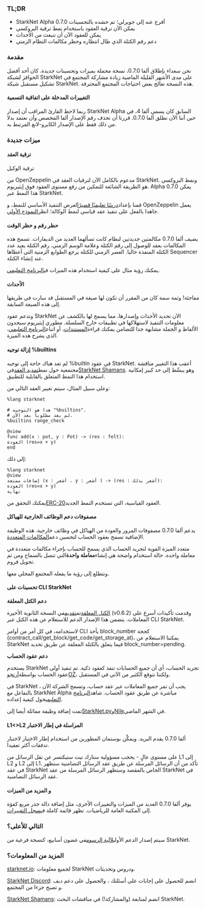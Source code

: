 ### TL;DR

* StarkNet Alpha 0.7.0 أفرج عنه إلى جويرلي؛ تم حشده بالتحسينات
* يمكن الآن ترقية العقود باستخدام نمط ترقية البروكسي
* يمكن للعقود الآن أن تنبعث من الأحداث
* دعم رقم الكتلة الذي طال انتظاره وحظر مكالمات النظام الزمني

### مقدمة

نحن سعداء بإطلاق ألفا 0.7.0، نسخة محملة بميزات وتحسينات جديدة. كان أحد أفضل الحوافز لشبكة StarkNet على مدى الأشهر القليلة الماضية زيادة مشاركة المجتمع في تشكيل مستقبل شبكة StarkNet. هذه النسخة تعالج بعض احتياجات المجتمع المحترقة.

#### التغييرات المدخلة على اتفاقية التسمية

ربما لاحظ القارئ المراقب أن إصدار StarkNet Alpha السابق كان يسمى ألفا 4، في حين أننا الآن نطلق ألفا 0.7.0. قررنا أن نحذف رقم الإصدار ألفا المخصص وأن نعتمد بدلا من ذلك فقط على الإصدار الكايرو-لانغ المرتبط به.

### ميزات جديدة

#### ترقية العقد

</a>ترقية الوكيل

من OpenZeppelin مدعوم بالكامل الآن لترقيات العقد في StarkNet. ونمط البروكسي هو الطريقة الشائعة للتمكين من رفع مستوى العقود فوق إيثيريوم. Alpha 0.7.0 يمكن هذا النمط عبر StarkNet.</p> 

قمنا بإعداد[درسًا تعليميًا قصيرًا](https://starknet.io/docs/hello_starknet/default_entrypoint.html)لعرض التنفيذ الأساسي للنمط، و OpenZeppelin يعمل جاهدا بالفعل على تنفيذ عقد قياسي لنمط الوكالة؛ انظر[النموذج الأولي](https://github.com/OpenZeppelin/cairo-contracts/pull/129).



#### حظر رقم و حظر الوقت

يضيف ألفا 0.7.0 مكالمتين جديدتين لنظام كانت تسألهما العديد من الديفارات. تسمح هذه المكالمات بعقد للوصول إلى رقم الكتلة وعلامة الوسم الزمني. رقم الكتلة يعيد عدد الكتلة المنفذة حاليا. العصر الزمني للكتلة يرجع الطوابع الزمنية التي أعطاها Sequencer عند إنشاء الكتلة.

يمكنك رؤية مثال على كيفية استخدام هذه الميزات في[البرنامج التعليمي](https://starknet.io/docs/hello_starknet/more_features.html#block-number-and-timestamp).



#### الأحداث

مفاجئة! وثمة سمة كان من المقرر أن تكون لها صيغة في المستقبل قد سارت في طريقها إلى هذه الصيغة السابقة.

وتدعم عقود StarkNet الآن تحديد الأحداث وإصدارها، مما يسمح لها بالكشف عن معلومات التنفيذ لاستهلاكها في تطبيقات خارج السلسلة. مطوري إيثيريوم سيجدون الألفاظ و الجملة مشابهة جدا للتضامن يمكنك قراءة[المستندات](https://starknet.io/documentation/events/)، أو اتباع[البرنامج التعليمي](https://starknet.io/docs/hello_starknet/events.html)، الذي يشرح هذه الميزة.



#### إزالة توجيه %builtins

لم تعد هناك حاجة إلى توجيه %builtin في عقود StarkNet. أعقب هذا التغيير مناقشة مجتمعية حول نمط[تمديد العقد](https://community.starknet.io/t/contract-extensibility-pattern/210)في[StarkNet Shamans](https://community.starknet.io/). وهو يبسِّط إلى حد كبير إمكانية استخدام هذا النمط المتعلق بالقابلية للتطبيق.

وعلى سبيل المثال، سيتم تغيير العقد التالي من:



```
%lang starknet

# هذا هو التوجيه "%builtins".
# لم يعد مطلوبا بعد الآن.
%builtins range_check

@view
func add(x : pot, y : Pot) -> (res : felt):
العودة (res=x + y)
end
```


إلى ذلك:



```
%lang starknet
@view
إضافات ممتعة (x : أشعر ، y : أشعر ) -> (res : أشعر بذلك):
العودة (res=x + y)
نهاية
```


يمكنك التحقق من[ERC-20](https://github.com/OpenZeppelin/cairo-contracts/tree/main/contracts/token)العقود القياسية، التي تستخدم النمط الجديد.



#### مصفوفات دعم الوظائف الخارجية للهياكل

يدعم ألفا 0.7.0 مصفوفات المرور والعودة من الهياكل في وظائف خارجية. هذه الوظيفة الإضافية تسمح بعقود الحساب لتحسين دعم[المكالمات المتعددة](https://github.com/OpenZeppelin/cairo-contracts/pull/73#discussion_r753535751).

متعدد الميزة القوية لتجريد الحساب الذي يسمح للحساب بإجراء مكالمات متعددة في معاملة واحدة. حالة استخدام واضحة هي إنشاء**معاملة واحدة**التي تتصل بالسماح ومن ثم تحويل فروم.

ونتطلع إلى رؤية ما يفعله المجتمع المحلي معها.



#### تحسينات على CLI StarkNet

**دعم الكتل المعلقة**

[الكتل المعلقة](https://starknet.io/documentation/block-structure-and-hash/#pending_block)تم[تقديم](https://community.starknet.io/t/cairo-v0-6-2-api-change-pending-block/195)في النسخة الثانوية الأخيرة (v0.6.2) وقدمت تأكيدات أسرع على المعاملات. يتضمن هذا الإصدار الدعم للاستعلام عن هذه الكتل عبر CLI StarkNet.

لاستخدامه، في كل أمر من أوامر CLI يأخذ block_number كحجة (contract_call/get_block/get_code/get_storage_at)، يمكننا الاستعلام عن StarkNet فيما يتعلق بالكتلة المعلقة عن طريق تحديد block_number=pending.

**دعم عقود الحساب**

يستخدم StarkNet تجريد الحساب، أي أن جميع الحسابات تنفذ كعقود ذكية. تم تنفيذ أولى عقود الحساب بواسطة[آرنج](https://github.com/argentlabs/argent-contracts-starknet)و[OZ](https://github.com/OpenZeppelin/cairo-contracts/blob/main/contracts/Account.cairo)، ولكننا نتوقع الكثير من الآتي في المستقبل.

في StarkNet ، يجب أن تمر جميع المعاملات عبر عقد حساب، وتسمح الشركة الآن بالتفاعل مع StarkNet Alpha مباشرة عن طريق عقود الحساب. شاهد[البرنامج التعليمي](https://starknet.io/docs/hello_starknet/account_setup.html#setting-up-a-starknet-account)حول كيفية إعداده.

تمت إضافة وظيفة مماثلة أيضا إلى[StarkNet.py](https://github.com/software-mansion/starknet.py/)و[Nile](https://github.com/OpenZeppelin/nile)في الشهر الماضي.



#### L1<>L2 المراسلة في إطار الاختبار

ألفا 0.7.0 يقدم البريد. ويمكِّن بوستمان المطورين من استخدام إطار الاختبار لاختبار تدفقات أكثر تعقيدا.

على مستوى عالٍ - يحجب مسؤولية ستارك نيت ستيكنسر عن نقل الرسائل من L1 إلى L2 و L2 إلى L1. تأكد من أن الرسائل المرسلة عن طريق عقد الرسائل التضامنية ستظهر في عقد StarkNet الخاص بالمقصد وستظهر الرسائل المرسلة من عقد StarkNet في عقد الرسائل التضامنية.



#### و المزيد من الميزات

يوفر ألفا 0.7.0 العديد من الميزات والتغييرات الأخرى، مثل إضافة دالة جذر مربع كفؤة إلى المكتبة العامة للرياضيات. تظهر قائمة كاملة في[سجل التغييرات](https://github.com/starkware-libs/cairo-lang/releases/tag/v0.7.0).



### التالي للأعلى؟

سيتم إصدار الدعم الأولي[لآلية الرسوم](https://community.starknet.io/t/fees-in-starknet-alpha/286/29)في غضون أسابيع، كنسخة فرعية من StarkNet.



### المزيد من المعلومات؟

[starknet.io](https://starknet.io/): لجميع معلومات StarkNet ودروس وتحديثات.

[StarkNet Discord](https://discord.gg/uJ9HZTUk2Y): انضم للحصول على إجابات على أسئلتك ، والحصول على دعم ديف و تصبح جزءا من المجتمع.

[StarkNet Shamans](https://community.starknet.io/): انضم لمتابعة (والمشاركة!) في مناقشات البحث StarkNet.